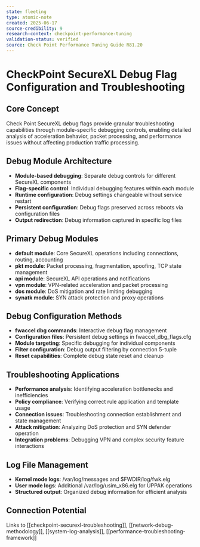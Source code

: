 ```yaml
---
state: fleeting
type: atomic-note
created: 2025-06-17
source-credibility: 9
research-context: checkpoint-performance-tuning
validation-status: verified
source: Check Point Performance Tuning Guide R81.20
---
```


# CheckPoint SecureXL Debug Flag Configuration and Troubleshooting

## Core Concept
Check Point SecureXL debug flags provide granular troubleshooting capabilities through module-specific debugging controls, enabling detailed analysis of acceleration behavior, packet processing, and performance issues without affecting production traffic processing.

## Debug Module Architecture
- **Module-based debugging**: Separate debug controls for different SecureXL components
- **Flag-specific control**: Individual debugging features within each module
- **Runtime configuration**: Debug settings changeable without service restart
- **Persistent configuration**: Debug flags preserved across reboots via configuration files
- **Output redirection**: Debug information captured in specific log files

## Primary Debug Modules
- **default module**: Core SecureXL operations including connections, routing, accounting
- **pkt module**: Packet processing, fragmentation, spoofing, TCP state management
- **api module**: SecureXL API operations and notifications
- **vpn module**: VPN-related acceleration and packet processing
- **dos module**: DoS mitigation and rate limiting debugging
- **synatk module**: SYN attack protection and proxy operations

## Debug Configuration Methods
- **fwaccel dbg commands**: Interactive debug flag management
- **Configuration files**: Persistent debug settings in fwaccel_dbg_flags.cfg
- **Module targeting**: Specific debugging for individual components
- **Filter configuration**: Debug output filtering by connection 5-tuple
- **Reset capabilities**: Complete debug state reset and cleanup

## Troubleshooting Applications
- **Performance analysis**: Identifying acceleration bottlenecks and inefficiencies
- **Policy compliance**: Verifying correct rule application and template usage
- **Connection issues**: Troubleshooting connection establishment and state management
- **Attack mitigation**: Analyzing DoS protection and SYN defender operation
- **Integration problems**: Debugging VPN and complex security feature interactions

## Log File Management
- **Kernel mode logs**: /var/log/messages and $FWDIR/log/fwk.elg
- **User mode logs**: Additional /var/log/usim_x86.elg for UPPAK operations
- **Structured output**: Organized debug information for efficient analysis

## Connection Potential
Links to [[checkpoint-securexl-troubleshooting]], [[network-debug-methodology]], [[system-log-analysis]], [[performance-troubleshooting-framework]]